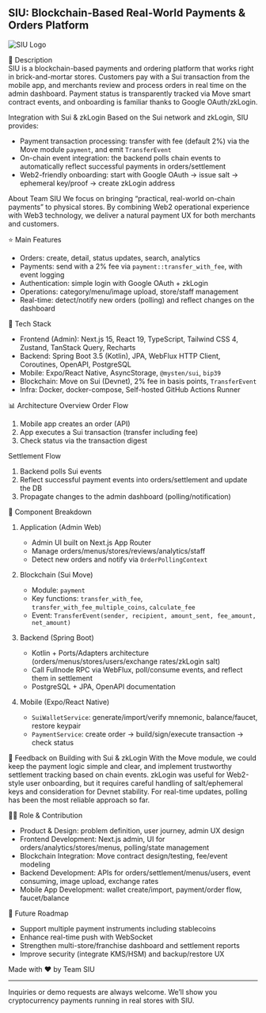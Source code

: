 ## SIU: Blockchain-Based Real-World Payments & Orders Platform

![SIU Logo](https://github.com/user-attachments/assets/dbb31174-5cb9-4537-b0c3-374f3ebc8ab4)

📖 Description  
SIU is a blockchain-based payments and ordering platform that works right in brick-and-mortar stores. Customers pay with a Sui transaction from the mobile app, and merchants review and process orders in real time on the admin dashboard. Payment status is transparently tracked via Move smart contract events, and onboarding is familiar thanks to Google OAuth/zkLogin.

Integration with Sui & zkLogin
Based on the Sui network and zkLogin, SIU provides:

- Payment transaction processing: transfer with fee (default 2%) via the Move module `payment`, and emit `TransferEvent`
- On-chain event integration: the backend polls chain events to automatically reflect successful payments in orders/settlement
- Web2-friendly onboarding: start with Google OAuth → issue salt → ephemeral key/proof → create zkLogin address

About Team SIU
We focus on bringing “practical, real-world on-chain payments” to physical stores. By combining Web2 operational experience with Web3 technology, we deliver a natural payment UX for both merchants and customers.

⭐ Main Features
- Orders: create, detail, status updates, search, analytics
- Payments: send with a 2% fee via `payment::transfer_with_fee`, with event logging
- Authentication: simple login with Google OAuth + zkLogin
- Operations: category/menu/image upload, store/staff management
- Real-time: detect/notify new orders (polling) and reflect changes on the dashboard

🔧 Tech Stack
- Frontend (Admin): Next.js 15, React 19, TypeScript, Tailwind CSS 4, Zustand, TanStack Query, Recharts
- Backend: Spring Boot 3.5 (Kotlin), JPA, WebFlux HTTP Client, Coroutines, OpenAPI, PostgreSQL
- Mobile: Expo/React Native, AsyncStorage, `@mysten/sui`, `bip39`
- Blockchain: Move on Sui (Devnet), 2% fee in basis points, `TransferEvent`
- Infra: Docker, docker-compose, Self-hosted GitHub Actions Runner

📊 Architecture Overview
Order Flow
1) Mobile app creates an order (API)
2) App executes a Sui transaction (transfer including fee)
3) Check status via the transaction digest

Settlement Flow
1) Backend polls Sui events
2) Reflect successful payment events into orders/settlement and update the DB
3) Propagate changes to the admin dashboard (polling/notification)

📂 Component Breakdown
1. Application (Admin Web)
   - Admin UI built on Next.js App Router
   - Manage orders/menus/stores/reviews/analytics/staff
   - Detect new orders and notify via `OrderPollingContext`

2. Blockchain (Sui Move)
   - Module: `payment`
   - Key functions: `transfer_with_fee`, `transfer_with_fee_multiple_coins`, `calculate_fee`
   - Event: `TransferEvent(sender, recipient, amount_sent, fee_amount, net_amount)`

3. Backend (Spring Boot)
   - Kotlin + Ports/Adapters architecture (orders/menus/stores/users/exchange rates/zkLogin salt)
   - Call Fullnode RPC via WebFlux, poll/consume events, and reflect them in settlement
   - PostgreSQL + JPA, OpenAPI documentation

4. Mobile (Expo/React Native)
   - `SuiWalletService`: generate/import/verify mnemonic, balance/faucet, restore keypair
   - `PaymentService`: create order → build/sign/execute transaction → check status

💬 Feedback on Building with Sui & zkLogin
With the Move module, we could keep the payment logic simple and clear, and implement trustworthy settlement tracking based on chain events. zkLogin was useful for Web2-style user onboarding, but it requires careful handling of salt/ephemeral keys and consideration for Devnet stability. For real-time updates, polling has been the most reliable approach so far.

👨‍💻 Role & Contribution
- Product & Design: problem definition, user journey, admin UX design
- Frontend Development: Next.js admin, UI for orders/analytics/stores/menus, polling/state management
- Blockchain Integration: Move contract design/testing, fee/event modeling
- Backend Development: APIs for orders/settlement/menus/users, event consuming, image upload, exchange rates
- Mobile App Development: wallet create/import, payment/order flow, faucet/balance

📌 Future Roadmap
- Support multiple payment instruments including stablecoins
- Enhance real-time push with WebSocket
- Strengthen multi-store/franchise dashboard and settlement reports
- Improve security (integrate KMS/HSM) and backup/restore UX

Made with ❤️ by Team SIU 


---

Inquiries or demo requests are always welcome. We’ll show you cryptocurrency payments running in real stores with SIU.